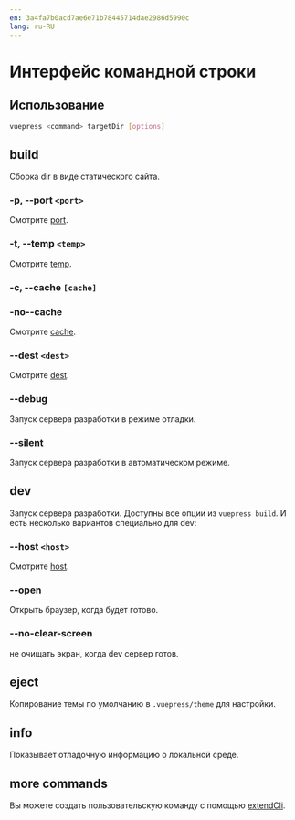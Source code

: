```yaml
---
en: 3a4fa7b0acd7ae6e71b78445714dae2986d5990c
lang: ru-RU
---
```


# Интерфейс командной строки

## Использование

```bash
vuepress <command> targetDir [options]
```

## build

Сборка dir в виде статического сайта.

### -p, --port `<port>`
Смотрите [port](../config/README.md#port).

### -t, --temp `<temp>`
Смотрите [temp](../config/README.md#temp).

### -c, --cache `[cache]`
### -no--cache
Смотрите [cache](../config/README.md#cache).

### --dest `<dest>`
Смотрите [dest](../config/README.md#dest).

### --debug
Запуск сервера разработки в режиме отладки.

### --silent
Запуск сервера разработки в автоматическом режиме.

## dev

Запуск сервера разработки. Доступны все опции из `vuepress build`. И есть несколько вариантов специально для dev:

### --host `<host>`
Смотрите [host](../config/README.md#host).

### --open
Открыть браузер, когда будет готово.

### --no-clear-screen
не очищать экран, когда dev сервер готов.

## eject

Копирование темы по умолчанию в `.vuepress/theme` для настройки.

## info

Показывает отладочную информацию о локальной среде.

## more commands

Вы можете создать пользовательскую команду с помощью [extendCli](../plugin/option-api.md#extendcli).
